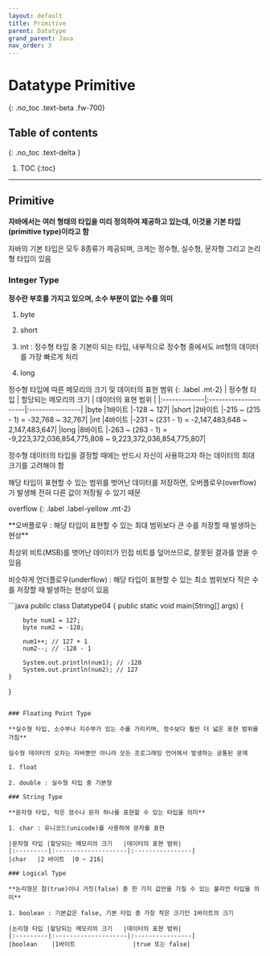 ```yaml
---
layout: default
title: Primitive
parent: Datatype
grand_parent: Java
nav_order: 3
---
```


# Datatype Primitive
{: .no_toc .text-beta .fw-700}

## Table of contents
{: .no_toc .text-delta }

1. TOC
{:toc}

---

## Primitive

**자바에서는 여러 형태의 타입을 미리 정의하여 제공하고 있는데, 이것을 기본 타입(primitive type)이라고 함**

자바의 기본 타입은 모두 8종류가 제공되며, 크게는 정수형, 실수형, 문자형 그리고 논리형 타입이 있음

### Integer Type

**정수란 부호를 가지고 있으며, 소수 부분이 없는 수를 의미**

1. byte

2. short

3. int : 정수형 타입 중 기본이 되는 타입, 내부적으로 정수형 중에서도 int형의 데이터를 가장 빠르게 처리

4. long

정수형 타입에 따른 메모리의 크기 및 데이터의 표현 범위
{: .label .mt-2}
| 정수형 타입	| 할당되는 메모리의 크기	| 데이터의 표현 범위 |
|:-------------|:---------------------|:----------------|
|byte	|1바이트	|-128 ~ 127|
|short	|2바이트	|-215 ~ (215 - 1) = -32,768 ~ 32,767|
|int	|4바이트	|-231 ~ (231 - 1) = -2,147,483,648 ~ 2,147,483,647|
|long	|8바이트	|-263 ~ (263 - 1) = -9,223,372,036,854,775,808 ~ 9,223,372,036,854,775,807|

정수형 데이터의 타입을 결정할 때에는 반드시 자신이 사용하고자 하는 데이터의 최대 크기를 고려해야 함

해당 타입이 표현할 수 있는 범위를 벗어난 데이터를 저장하면, 오버플로우(overflow)가 발생해 전혀 다른 값이 저장될 수 있기 때문

overflow
{: .label .label-yellow .mt-2}
<div class="code-example" markdown="1">
**오버플로우 : 해당 타입이 표현할 수 있는 최대 범위보다 큰 수를 저장할 때 발생하는 현상**

최상위 비트(MSB)를 벗어난 데이터가 인접 비트를 덮어쓰므로, 잘못된 결과를 얻을 수 있음

비슷하게 언더플로우(underflow) : 해당 타입이 표현할 수 있는 최소 범위보다 작은 수를 저장할 때 발생하는 현상이 있음 
</div>
```java
public class Datatype04 {
    public static void main(String[] args) {

        byte num1 = 127;
        byte num2 = -128;
 
        num1++; // 127 + 1
        num2--; // -128 - 1

        System.out.println(num1); // -128
        System.out.println(num2); // 127
    }
}
```

### Floating Point Type

**실수형 타입, 소수부나 지수부가 있는 수를 가리키며, 정수보다 훨씬 더 넓은 표현 범위를 가짐**

실수형 데이터의 오차는 자바뿐만 아니라 모든 프로그래밍 언어에서 발생하는 공통된 문제

1. float

2. double : 실수형 타입 중 기본형

### String Type

**문자형 타입, 작은 정수나 문자 하나를 표현할 수 있는 타입을 의미**

1. char : 유니코드(unicode)를 사용하여 문자를 표현

|문자형 타입	|할당되는 메모리의 크기	|데이터의 표현 범위|
|:---------|:--------------------|:----------------|
|char	|2 바이트	|0 ~ 216|

### Logical Type

**논리형은 참(true)이나 거짓(false) 중 한 가지 값만을 가질 수 있는 불리언 타입을 의미**

1. boolean : 기본값은 false, 기본 타입 중 가장 작은 크기인 1바이트의 크기

|논리형 타입	|할당되는 메모리의 크기	|데이터의 표현 범위|
|:---------|:--------------------|:----------------|
|boolean	|1바이트	             |true 또는 false|

